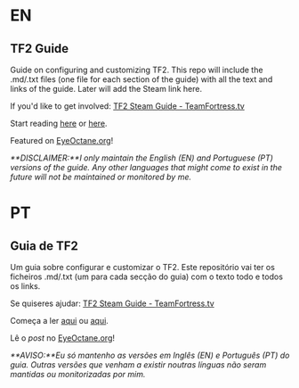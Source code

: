 # EN
## TF2 Guide

Guide on configuring and customizing TF2.
This repo will include the .md/.txt files (one file for each section of the guide) with all the text and links of the guide.
Later will add the Steam link here.

If you'd like to get involved: [TF2 Steam Guide - TeamFortress.tv](http://www.teamfortress.tv/26085/tf2-steam-guide)

Start reading [here](./EN/Intro.md) or [here](http://siiky.github.io/TF2-Guide/EN/Intro.md.html).

Featured on [EyeOctane.org](http://eyeoctane.org/index.php/2015/10/03/tudo-o-que-precisas-saber-sobre-configs-no-tf2-2/)!

_**DISCLAIMER:**I only maintain the English (EN) and Portuguese (PT) versions of the guide. Any other languages that might come to exist in the future will not be maintained or monitored by me._

# PT
## Guia de TF2

Um guia sobre configurar e customizar o TF2. Este repositório vai ter os ficheiros .md/.txt (um para cada secção do guia) com o texto todo e todos os links.

Se quiseres ajudar: [TF2 Steam Guide - TeamFortress.tv](http://www.teamfortress.tv/26085/tf2-steam-guide)

Começa a ler [aqui](./PT/Intro.md) ou [aqui](http://siiky.github.io/TF2-Guide/PT/Intro.md.html).

Lê o _post_ no [EyeOctane.org](http://eyeoctane.org/index.php/2015/10/03/tudo-o-que-precisas-saber-sobre-configs-no-tf2-2/)!

_**AVISO:**Eu só mantenho as versões em Inglês (EN) e Português (PT) do guia. Outras versões que venham a existir noutras línguas não seram mantidas ou monitorizadas por mim._
